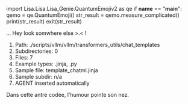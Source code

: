 
import Lisa.Lisa.Lisa_Genie.QuantumEmojiv2 as qe
if __name__ == "__main__":
  qemo = qe.QuantumEmoji()
  str_result = qemo.measure_complicated()
  print(str_result)
  exit(str_result)

... Hey look somwhere else >.< !

1. Path: ./scripts/vllm/vllm/transformers_utils/chat_templates
2. Subdirectories: 0
3. Files: 7
4. Example types: .jinja, .py
5. Sample file: template_chatml.jinja
6. Sample subdir: n/a
7. AGENT inserted automatically

Dans cette antre codée, l'humour pointe son nez.
